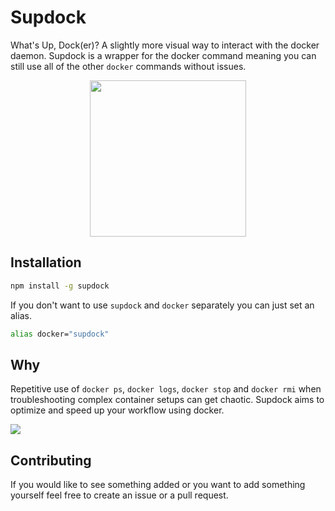 # Supdock
What's Up, Dock(er)? A slightly more visual way to interact with the docker daemon. Supdock is a wrapper for the docker command meaning you can still use all of the other `docker` commands without issues.

<p align="center">
<img src="https://i.imgur.com/ATV0nP7.png" width="250">

## Installation
```bash
npm install -g supdock
```

If you don't want to use `supdock` and `docker` separately you can just set an alias.

```bash
alias docker="supdock"
```

## Why
Repetitive use of `docker ps`, `docker logs`, `docker stop` and `docker rmi` when troubleshooting  complex container setups can get chaotic. Supdock aims to optimize and speed up your workflow using docker.

![](https://i.gyazo.com/c1e63cfff8edf9e7c47397b642e1ceaf.gif)

## Contributing
If you would like to see something added or you want to add something yourself feel free to create an issue or a pull request.
